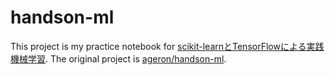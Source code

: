 # handson-ml

This project is my practice notebook for [scikit-learnとTensorFlowによる実践機械学習](https://amzn.to/2PzmPKk).
The original project is [ageron/handson-ml](https://github.com/ageron/handson-ml).

